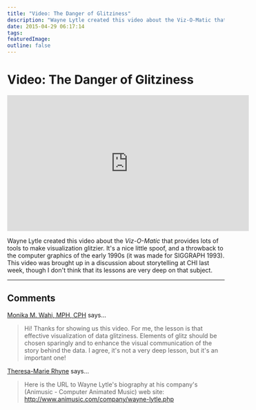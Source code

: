 ```yaml
---
title: "Video: The Danger of Glitziness"
description: "Wayne Lytle created this video about the Viz-O-Matic that provides lots of tools to make visualization glitzier. It's a nice little spoof, and a throwback to the computer graphics of the early 1990s (it was made for SIGGRAPH 1993). This video was brought up in a discussion about storytelling at CHI last week, though I don't think that its lessons are very deep on that subject."
date: 2015-04-29 06:17:14
tags:
featuredImage: 
outline: false
---
```


# Video: The Danger of Glitziness

<p align="center"><iframe width="560" height="315" src="https://www.youtube.com/embed/fP-7rhb-qMg?si=UbuUIozaTliN3Z1l" title="YouTube video player" frameborder="0" allow="accelerometer; autoplay; clipboard-write; encrypted-media; gyroscope; picture-in-picture; web-share" allowfullscreen></iframe></p>

Wayne Lytle created this video about the <em>Viz-O-Matic</em> that provides lots of tools to make visualization glitzier. It's a nice little spoof, and a throwback to the computer graphics of the early 1990s (it was made for SIGGRAPH 1993). This video was brought up in a discussion about storytelling at CHI last week, though I don't think that its lessons are very deep on that subject.


<PostedBy />


<aside class="comments">

---
## Comments

<a href="http://www.dethwench.com" rel="nofollow noopener" target="_blank">Monika M. Wahi, MPH, CPH</a> says…
>	Hi! Thanks for showing us this video. For me, the lesson is that effective visualization of data  glitziness. Elements of glitz should be chosen sparingly and to enhance the visual communication of the story behind the data. I agree, it's not a very deep lesson, but it's an important one!

<a href="http://theresamarierhyne.com/Theresa-Marie_Rhynes_Viewpoint/Welcome.html" rel="nofollow noopener" target="_blank">Theresa-Marie Rhyne</a> says…
>	Here is the URL to Wayne Lytle's biography at his company's (Animusic - Computer Animated Music) web site:  http://www.animusic.com/company/wayne-lytle.php

</aside>

